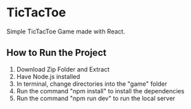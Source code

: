 # TicTacToe
 Simple TicTacToe Game made with React.

## How to Run the Project
1. Download Zip Folder and Extract
2. Have Node.js installed
3. In terminal, change directories into the "game" folder
4. Run the command "npm install" to install the dependencies
5. Run the command "npm run dev" to run the local server
